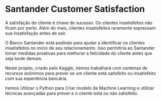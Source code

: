 # Santander Customer Satisfaction

A satisfação do cliente é chave do sucesso. Os clientes insatisfeitos não ficam por perto. Além do mais, clientes insatisfeitos raramente expressam sua insatisfação antes de sair.

O Banco Santander está pedindo para ajudar a identificar os clientes insatisfeitos no início de seu relacionamento. Isso permitiria ao Santander tomar medidas proativas para melhorar a felicidade do cliente antes que seja tarde demais.

Neste projeto, criado pelo Kaggle, iremos trabalhará com centenas de recursos anônimos para prever se um cliente está satisfeito ou insatisfeito com sua experiência bancária.

Iremos Utilizar o Python para Criar modelo de Machine Learning e utilizar técnicas avançadas para prever e o cliente está ou não satisfeito.

